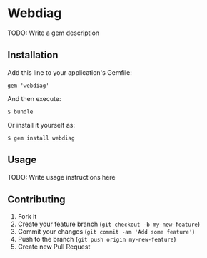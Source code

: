 # Webdiag

TODO: Write a gem description

## Installation

Add this line to your application's Gemfile:

    gem 'webdiag'

And then execute:

    $ bundle

Or install it yourself as:

    $ gem install webdiag

## Usage

TODO: Write usage instructions here

## Contributing

1. Fork it
2. Create your feature branch (`git checkout -b my-new-feature`)
3. Commit your changes (`git commit -am 'Add some feature'`)
4. Push to the branch (`git push origin my-new-feature`)
5. Create new Pull Request
